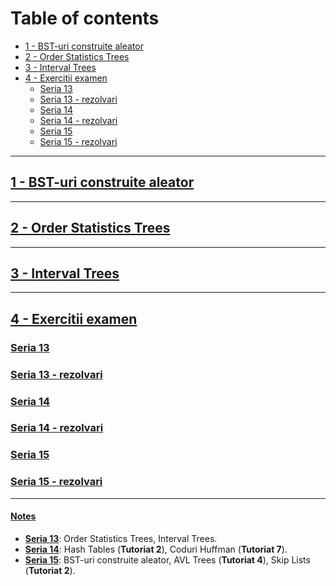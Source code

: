# Table of contents
- [1 - BST-uri construite aleator](#1---bst-uri-construite-aleator)
- [2 - Order Statistics Trees](#2---order-statistics-trees)
- [3 - Interval Trees](#3---interval-trees)
- [4 - Exercitii examen](#4---exercitii-examen)
    - [Seria 13](#seria-13)
    - [Seria 13 - rezolvari](#seria-13---rezolvari)
    - [Seria 14](#seria-14)
    - [Seria 14 - rezolvari](#seria-14---rezolvari)
    - [Seria 15](#seria-15)
    - [Seria 15 - rezolvari](#seria-15---rezolvari)

---

## <ins>1 - BST-uri construite aleator</ins>

--- 

## <ins>2 - Order Statistics Trees</ins>

---

## <ins>3 - Interval Trees</ins>

---

## <ins>4 - Exercitii examen</ins>

### <ins>Seria 13</ins>

### <ins>Seria 13 - rezolvari</ins>

### <ins>Seria 14</ins>

### <ins>Seria 14 - rezolvari</ins>

### <ins>Seria 15</ins>

### <ins>Seria 15 - rezolvari</ins>

---

#### <ins>Notes</ins>
- <ins>**Seria 13**</ins>: Order Statistics Trees, Interval Trees.
- <ins>**Seria 14**</ins>: Hash Tables (**Tutoriat 2**), Coduri Huffman (**Tutoriat 7**).
- <ins>**Seria 15**</ins>: BST-uri construite aleator, AVL Trees (**Tutoriat 4**), Skip Lists (**Tutoriat 2**).
